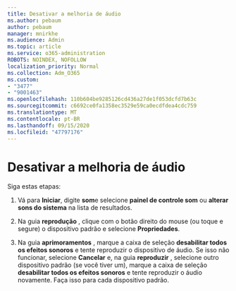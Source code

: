 ```yaml
---
title: Desativar a melhoria de áudio
ms.author: pebaum
author: pebaum
manager: mnirkhe
ms.audience: Admin
ms.topic: article
ms.service: o365-administration
ROBOTS: NOINDEX, NOFOLLOW
localization_priority: Normal
ms.collection: Adm_O365
ms.custom:
- "3477"
- "9001463"
ms.openlocfilehash: 110b604be9285126cd436a27de1f053dcfd7b63c
ms.sourcegitcommit: c6692ce0fa1358ec3529e59ca0ecdfdea4cdc759
ms.translationtype: MT
ms.contentlocale: pt-BR
ms.lasthandoff: 09/15/2020
ms.locfileid: "47797176"
---
```

# <a name="turn-off-audio-enhancement"></a>Desativar a melhoria de áudio

Siga estas etapas:

1. Vá para **Iniciar**, digite **som**e selecione **painel de controle som** ou **alterar sons do sistema** na lista de resultados.

2. Na guia **reprodução** , clique com o botão direito do mouse (ou toque e segure) o dispositivo padrão e selecione **Propriedades**.

3. Na guia **aprimoramentos** , marque a caixa de seleção **desabilitar todos os efeitos sonoros** e tente reproduzir o dispositivo de áudio. Se isso não funcionar, selecione **Cancelar** e, na guia **reproduzir** , selecione outro dispositivo padrão (se você tiver um), marque a caixa de seleção **desabilitar todos os efeitos sonoros** e tente reproduzir o áudio novamente. Faça isso para cada dispositivo padrão.
